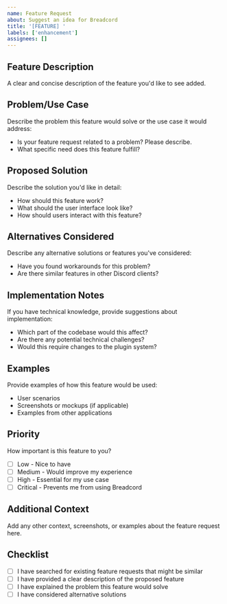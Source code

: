 ```yaml
---
name: Feature Request
about: Suggest an idea for Breadcord
title: '[FEATURE] '
labels: ['enhancement']
assignees: []
---
```


## Feature Description
A clear and concise description of the feature you'd like to see added.

## Problem/Use Case
Describe the problem this feature would solve or the use case it would address:
- Is your feature request related to a problem? Please describe.
- What specific need does this feature fulfill?

## Proposed Solution
Describe the solution you'd like in detail:
- How should this feature work?
- What should the user interface look like?
- How should users interact with this feature?

## Alternatives Considered
Describe any alternative solutions or features you've considered:
- Have you found workarounds for this problem?
- Are there similar features in other Discord clients?

## Implementation Notes
If you have technical knowledge, provide suggestions about implementation:
- Which part of the codebase would this affect?
- Are there any potential technical challenges?
- Would this require changes to the plugin system?

## Examples
Provide examples of how this feature would be used:
- User scenarios
- Screenshots or mockups (if applicable)
- Examples from other applications

## Priority
How important is this feature to you?
- [ ] Low - Nice to have
- [ ] Medium - Would improve my experience
- [ ] High - Essential for my use case
- [ ] Critical - Prevents me from using Breadcord

## Additional Context
Add any other context, screenshots, or examples about the feature request here.

## Checklist
- [ ] I have searched for existing feature requests that might be similar
- [ ] I have provided a clear description of the proposed feature
- [ ] I have explained the problem this feature would solve
- [ ] I have considered alternative solutions